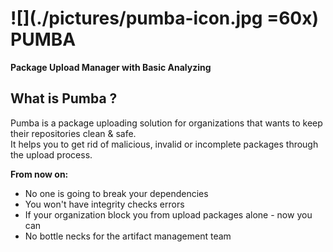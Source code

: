 #  ![](./pictures/pumba-icon.jpg =60x) PUMBA
**Package Upload Manager with Basic Analyzing**

## What is Pumba ?
Pumba is a package uploading solution for organizations that wants to keep their repositories clean & safe.  
It helps you to get rid of malicious, invalid or incomplete packages through the upload process.

**From now on:**
- No one is going to break your dependencies
- You won't have integrity checks errors
- If your organization block you from upload packages alone - now you can
- No bottle necks for the artifact management team